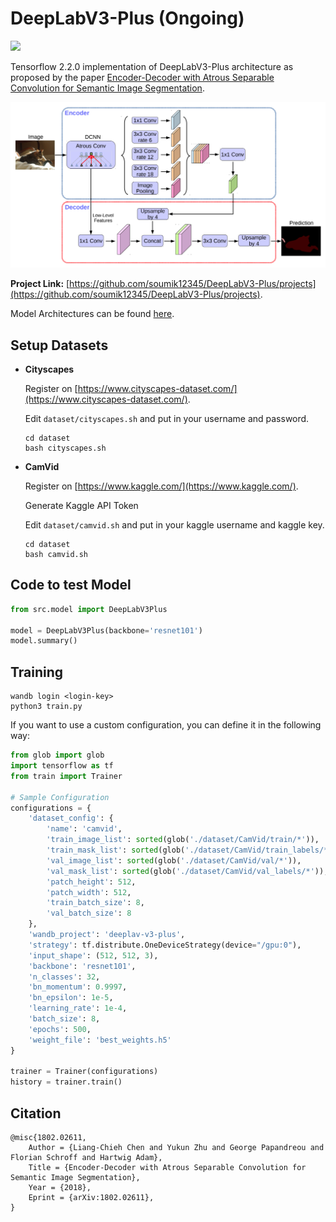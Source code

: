 # DeepLabV3-Plus (Ongoing)

[![](https://camo.githubusercontent.com/7ce7d8e78ad8ddab3bea83bb9b98128528bae110/68747470733a2f2f616c65656e34322e6769746875622e696f2f6261646765732f7372632f74656e736f72666c6f772e737667)](https://tensorflow.org/)

Tensorflow 2.2.0 implementation of DeepLabV3-Plus architecture as proposed by the paper [Encoder-Decoder with Atrous Separable
Convolution for Semantic Image Segmentation](https://arxiv.org/pdf/1802.02611.pdf).

![](./assets/deeplabv3_plus_diagram.png)

**Project Link:** [https://github.com/soumik12345/DeepLabV3-Plus/projects](https://github.com/soumik12345/DeepLabV3-Plus/projects).

Model Architectures can be found [here](./models.md).

## Setup Datasets

- **Cityscapes**

    Register on [https://www.cityscapes-dataset.com/](https://www.cityscapes-dataset.com/).

    Edit `dataset/cityscapes.sh` and put in your username and password.

    ```shell script
    cd dataset
    bash cityscapes.sh
    ```

- **CamVid**
    
    Register on [https://www.kaggle.com/](https://www.kaggle.com/).
    
    Generate Kaggle API Token
    
    Edit `dataset/camvid.sh` and put in your kaggle username and kaggle key.
    
    ```shell script
    cd dataset
    bash camvid.sh
    ```

## Code to test Model

```python
from src.model import DeepLabV3Plus

model = DeepLabV3Plus(backbone='resnet101')
model.summary()
```

## Training

```shell script
wandb login <login-key>
python3 train.py
```

If you want to use a custom configuration, you can define it in the following way:

```python
from glob import glob
import tensorflow as tf
from train import Trainer

# Sample Configuration
configurations = {
    'dataset_config': {
        'name': 'camvid',
        'train_image_list': sorted(glob('./dataset/CamVid/train/*')),
        'train_mask_list': sorted(glob('./dataset/CamVid/train_labels/*')),
        'val_image_list': sorted(glob('./dataset/CamVid/val/*')),
        'val_mask_list': sorted(glob('./dataset/CamVid/val_labels/*')),
        'patch_height': 512,
        'patch_width': 512,
        'train_batch_size': 8,
        'val_batch_size': 8
    },
    'wandb_project': 'deeplav-v3-plus',
    'strategy': tf.distribute.OneDeviceStrategy(device="/gpu:0"),
    'input_shape': (512, 512, 3),
    'backbone': 'resnet101',
    'n_classes': 32,
    'bn_momentum': 0.9997,
    'bn_epsilon': 1e-5,
    'learning_rate': 1e-4,
    'batch_size': 8,
    'epochs': 500,
    'weight_file': 'best_weights.h5'
}

trainer = Trainer(configurations)
history = trainer.train()
```

## Citation

```
@misc{1802.02611,
    Author = {Liang-Chieh Chen and Yukun Zhu and George Papandreou and Florian Schroff and Hartwig Adam},
    Title = {Encoder-Decoder with Atrous Separable Convolution for Semantic Image Segmentation},
    Year = {2018},
    Eprint = {arXiv:1802.02611},
}
```